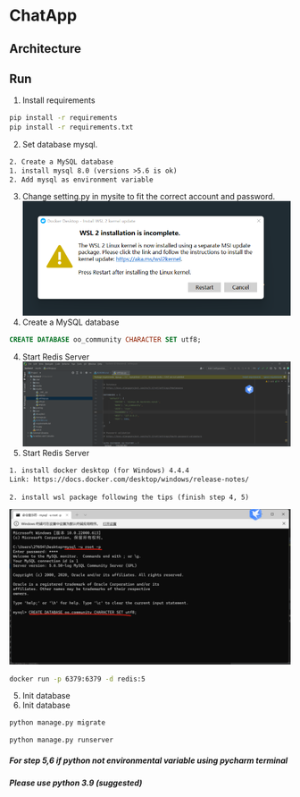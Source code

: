 # ChatApp  #


## Architecture ##
 

## Run ##


1. Install requirements
```bash
pip install -r requirements
pip install -r requirements.txt
```
2. Set database mysql.
```
2. Create a MySQL database
1. install mysql 8.0 (versions >5.6 is ok)
2. Add mysql as environment variable
```
3. Change setting.py in mysite to fit the correct account and password.
![img_2.png](img_2.png)
4. Create a MySQL database
```sql
CREATE DATABASE oo_community CHARACTER SET utf8;
```
4. Start Redis Server
![img.png](img.png)
4. Start Redis Server 
```angular2html
1. install docker desktop (for Windows) 4.4.4
Link: https://docs.docker.com/desktop/windows/release-notes/

2. install wsl package following the tips (finish step 4, 5)
```
![img_1.png](img_1.png)
```bash
docker run -p 6379:6379 -d redis:5
```
5. Init database
5. Init database 
```bash
python manage.py migrate
```

```bash
python manage.py runserver
```

##### For step 5,6 if python not environmental variable using pycharm terminal
##### Please use python 3.9 (suggested)